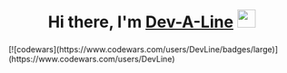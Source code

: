 <h1 align="center">Hi there, I'm <a href="#" target="_blank">Dev-A-Line</a> 
<img src="https://github.com/blackcater/blackcater/raw/main/images/Hi.gif" height="32"/></h1>
<h3 align="center"></h3>
[![codewars](https://www.codewars.com/users/DevLine/badges/large)](https://www.codewars.com/users/DevLine)
